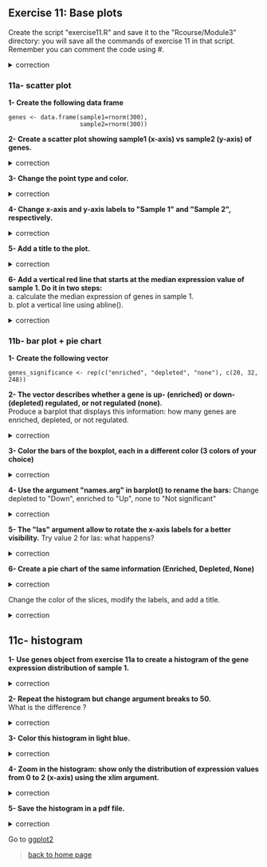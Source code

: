 ## Exercise 11: Base plots

Create the script "exercise11.R" and save it to the "Rcourse/Module3" directory: you will save all the commands of exercise 11 in that script.
<br>Remember you can comment the code using #.


<details>
<summary>
correction
</summary>

```{r}	
getwd()
setwd("~/Rcourse/Module3")
```

</details>

### 11a- scatter plot

**1- Create the following data frame**

```{r}
genes <- data.frame(sample1=rnorm(300),
                    sample2=rnorm(300))
```

**2- Create a scatter plot showing sample1 (x-axis) vs sample2 (y-axis) of genes.**

<details>
<summary>
correction
</summary>

```{r}	
plot(genes$sample1, genes$sample2)
```

</details>

**3- Change the point type and color.**

<details>
<summary>
correction
</summary>

```{r}
plot(genes$sample1, 
     genes$sample2, 
     col="lightblue", 
     pch=3)
```

</details>

**4- Change x-axis and y-axis labels to "Sample 1" and "Sample 2", respectively.**

<details>
<summary>
correction
</summary>

```{r}
plot(genes$sample1, 
     genes$sample2, 
     col="lightblue", 
     pch=3,
     xlab="Sample 1", 
     ylab="Sample 2")
```

</details>

**5- Add a title to the plot.**

<details>
<summary>
correction
</summary>

```{r}
plot(genes$sample1, 
     genes$sample2, 
     col="lightblue", 
     pch=3,
     xlab="Sample 1", 
     ylab="Sample 2",
     main="scatter plot")
```

</details>

**6- Add a vertical red line that starts at the median expression value of sample 1. Do it in two steps:**<br>
a. calculate the median expression of genes in sample 1.<br>
b. plot a vertical line using abline().

<details>
<summary>
correction
</summary>

```{r}
# median expression of sample1
med1 <- median(genes$sample1)

# plot
plot(genes$sample1, 
     genes$sample2, 
     col="lightblue", 
     pch=3,
     xlab="Sample 1", 
     ylab="Sample 2",
     main="scatter plot")

# vertical line
abline(v=med1, col="red")
```

</details>

### 11b- bar plot + pie chart

**1- Create the following vector**

```{r}
genes_significance <- rep(c("enriched", "depleted", "none"), c(20, 32, 248))
```


**2- The vector describes whether a gene is up- (enriched) or down- (depleted) regulated, or not regulated (none).**<br>
Produce a barplot that displays this information: how many genes are enriched, depleted, or not regulated.

<details>
<summary>
correction
</summary>

```{r}
barplot(table(genes_significance))
```

</details>

**3- Color the bars of the boxplot, each in a different color (3 colors of your choice)**

<details>
<summary>
correction
</summary>

```{r}
barplot(table(genes_significance), 
  col=c("blue", "red", "grey"))
```

</details>

**4- Use the argument "names.arg" in barplot() to rename the bars:**
Change depleted to "Down", enriched to "Up", none to "Not significant"

<details>
<summary>
correction
</summary>

```{r}
barplot(table(genes_significance), 
  col=c("blue", "red", "grey"), 
  names.arg=c("Down", "Up", "Not significant"))
```

</details>

**5- The "las" argument allow to rotate the x-axis labels for a better visibility.**
Try value 2 for las: what happens? 

<details>
<summary>
correction
</summary>

```{r}
barplot(table(genes_significance), 
  col=c("blue", "red", "grey"), 
  names.arg=c("Down", "Up", "Not significant"), 
  las=2)
```

</details>

**6- Create a pie chart of the same information (Enriched, Depleted, None)**

<details>
<summary>
correction
</summary>

```{r}
pie(table(genes_significance))
```

</details>

Change the color of the slices, modify the labels, and add a title.

<details>
<summary>
correction
</summary>

```{r}
pie(table(genes_significance), 
    col=c("blue", "red", "grey"), 
    main="pie chart", 
    labels=c("Down", "Up", "Not significant"))
```

</details>

## 11c- histogram

**1- Use genes object from exercise 11a to create a histogram of the gene expression distribution of sample 1.**

<details>
<summary>
correction
</summary>

```{r}
hist(genes$sample1)
```

</details>

**2- Repeat the histogram but change argument breaks to 50.**<br>
What is the difference ?

<details>
<summary>
correction
</summary>

```{r}
hist(genes$sample1, 
  breaks=50)
```

</details>

**3- Color this histogram in light blue.**

<details>
<summary>
correction
</summary>

```{r}
hist(genes$sample1, 
  breaks=50, 
  col="lightblue")
```

</details>

**4- Zoom in the histogram: show only the distribution of expression values from 0 to 2 (x-axis) using the xlim argument.**

<details>
<summary>
correction
</summary>

```{r}
hist(genes$sample1, 
  breaks=50, 
  col="lightblue",
  xlim=c(0, 2))
```

</details>

**5- Save the histogram in a pdf file.**

<details>
<summary>
correction
</summary>

```{r}
pdf("myhistogram.pdf")

hist(genes$sample1, 
    breaks=50, 
    col="lightblue", 
    xlim=c(0, 2))

dev.off()
```

</details>

Go to [ggplot2](https://sbcrg.github.io/CRG_RIntroduction/ggplot2)

> [back to home page](https://sbcrg.github.io/CRG_RIntroduction)
